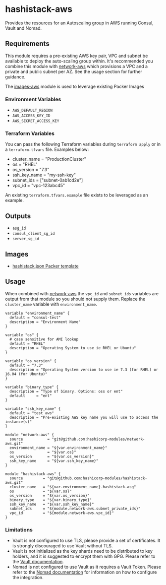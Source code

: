# hashistack-aws 
Provides the resources for an Autoscaling group in AWS running Consul, Vault and Nomad.    

## Requirements  

This module requires a pre-existing AWS key pair, VPC and subnet be available to
deploy the auto-scaling group within. It's recommended you combine this module
with [network-aws](https://github.com/hashicorp-modules/network-aws/) which
provisions a VPC and a private and public subnet per AZ. See the usage section
for further guidance.

The [images-aws](https://github.com/hashicorp-modules/images-aws) module is used
 to leverage existing Packer Images

### Environment Variables

- `AWS_DEFAULT_REGION`
- `AWS_ACCESS_KEY_ID`
- `AWS_SECRET_ACCESS_KEY`

### Terraform Variables

You can pass the following Terraform variables during `terraform apply` or
in a `terraform.tfvars` file. Examples below:

- cluster_name = "ProductionCluster"
- os = "RHEL"
- os_version = "7.3"
- ssh_key_name = "my-ssh-key"
- subnet_ids = ["subnet-0ab1cd2e"]
- vpc_id = "vpc-123abc45"

An existing `terraform.tfvars.example` file exists to be leveraged as an example.
## Outputs

- `asg_id`
- `consul_client_sg_id`
- `server_sg_id`

## Images

- [hashistack.json Packer template](https://github.com/hashicorp-modules/packer-templates/blob/master/hashistack/hashistack.json)

## Usage

When combined with [network-aws](https://github.com/hashicorp-modules/network-aws/)
the `vpc_id` and `subnet_ids` variables are output from that module so you should
not supply them. Replace the `cluster_name` variable with `environment_name`.

```hcl
variable "environment_name" {
  default = "consul-test"
  description = "Environment Name"
}

variable "os" {
  # case sensitive for AMI lookup
  default = "RHEL"
  description = "Operating System to use ie RHEL or Ubuntu"
}

variable "os_version" {
  default = "7.3"
  description = "Operating System version to use ie 7.3 (for RHEL) or 16.04 (for Ubuntu)"
}

variable "binary_type" {
  description = "Type of binary. Options: oss or ent"
  default     = "ent"
}

variable "ssh_key_name" {
  default = "test_aws"
  description = "Pre-existing AWS key name you will use to access the instance(s)"
}

module "network-aws" {
  source           = "git@github.com:hashicorp-modules/network-aws.git"
  environment_name = "${var.environment_name}"
  os               = "${var.os}"
  os_version       = "${var.os_version}"
  ssh_key_name     = "${var.ssh_key_name}"
}

module "hashistack-aws" {
  source         = "git@github.com:hashicorp-modules/hashistack-aws.git"
  cluster_name   = "${var.environment_name}-hashistack-asg"
  os             = "${var.os}"
  os_version     = "${var.os_version}"
  binary_type    = "${var.binary_type}"
  ssh_key_name   = "${var.ssh_key_name}"
  subnet_ids     = "${module.network-aws.subnet_private_ids}"
  vpc_id         = "${module.network-aws.vpc_id}"
}
```
### Limitations
- Vault is not configured to use TLS, please provide a set of certificates. It is strongly discouraged to use Vault without TLS.
- Vault is not initialized as the key shards need to be distributed to key holders, and it is suggested to encrypt them with GPG. Please refer to the [Vault documentation](https://www.vaultproject.io/docs/internals/architecture.html).
- Nomad is not configured to use Vault as it requires a Vault Token. Please refer to the [Nomad documentation](https://www.nomadproject.io/docs/vault-integration/) for information on how to configure the integration.
